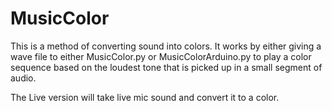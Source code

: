 # MusicColor
 This is a method of converting sound into colors.
 It works by either giving a wave file to either MusicColor.py or MusicColorArduino.py to play a color sequence based on the loudest tone that is picked up in a small segment of audio.
 
 The Live version will take live mic sound and convert it to a color.
 
